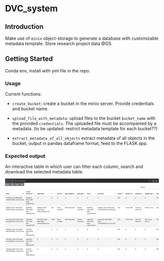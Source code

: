 # DVC_system

## Introduction
Make use of `minio` object-storage to generate a database with customizable metadata template. Store research project data @GS. 

## Getting Started
Conda env, install with yml file in the repo.

### Usage
Current functions:
- `create_bucket`: create a bucket in the minio server. Provide credentials and bucket name. 

- `upload_file_with_metadata`: upload files to the bucket `bucket_name` with the provided `credentials`. The uploaded file must be accompanied by a metadata. 
 (to be updated: restrict metadata template for each bucket??)

- `extract_metadata_of_all_objects` extract metadata of all objects in the bucket, output in pandas dataframe format, feed to the FLASK app. 
### Expected output
An interactive table in which user can filter each column, search and download the selected metadata table. 

![alt text](image.png)